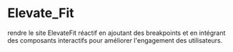 # Elevate_Fit
rendre le site ElevateFit réactif en ajoutant des breakpoints et en intégrant des composants interactifs pour améliorer l'engagement des utilisateurs.
